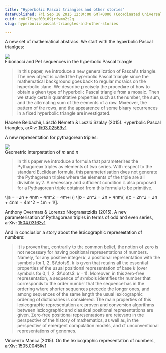 ```yaml
---
title: "Hyperbolic Pascal triangles and other stories"
datePublished: Fri Sep 18 2015 12:04:00 GMT+0000 (Coordinated Universal Time)
cuid: cm8r7fiye000i09jrfvmn2t2q
slug: hyperbolic-pascal-triangles-and-other-stories

---
```



A new set of mathematical abstracs. We start with the hyperbolic Pascal trianlges:

![](https://cdn.hashnode.com/res/hashnode/image/upload/v1743070934228/04753041-2825-49d9-94eb-dbafad2d16de.jpeg)  
Fibonacci and Pell sequences in the hyperbolic Pascal triangle

> In this paper, we introduce a new generalization of Pascal's triangle. The new object is called the hyperbolic Pascal triangle since the mathematical background goes back to regular mosaics on the hyperbolic plane. We describe precisely the procedure of how to obtain a given type of hyperbolic Pascal triangle from a mosaic. Then we study certain quantitative properties such as the number, the sum, and the alternating sum of the elements of a row. Moreover, the pattern of the rows, and the appearence of some binary recurrences in a fixed hyperbolic triangle are investigated.

Hacene Belbachir, László Németh & László Szalay (2015). Hyperbolic Pascal triangles, arXiv: [1503.02569v1](http://arxiv.org/abs/1503.02569v1)

A new representation for pythagorean triples:

![](https://cdn.hashnode.com/res/hashnode/image/upload/v1743070935794/3aaddce8-c165-425a-9696-ea5aa4026858.jpeg)  
Geometric interpretation of $m$ and $n$

> In this paper we introduce a formula that parameterises the Pythagorean triples as elements of two series. With respect to the standard Euclidean formula, this parameterisation does not generate the Pythagorean triples where the elements of the triple are all divisible by 2. A necessary and sufficient condition is also proposed for a Pythagorean triple obtained from this formula to be primitive.

\\\[a = −2n + 4nm + 4m^2 − 4m+1\\\] \\\[b = 2n^2 − 2n + 4nm\\\] \\\[c = 2n^2 − 2n + 4nm + 4m^2 − 4m + 1\\\].

Anthony Overmars & Lorenzo Ntogramatzidis (2015). A new parameterisation of Pythagorean triples in terms of odd and even series, arXiv: [1504.03163v1](http://arxiv.org/abs/1504.03163v1)

And in conclusion a story about the lexicographic representation of numbers:

> It is proven that, contrarily to the common belief, the notion of zero is not necessary for having positional representations of numbers. Namely, for any positive integer $k$, a positional representation with the symbols for $1$, $2$, $\\dots$, $k$ is given that retains all the essential properties of the usual positional representation of base $k$ (over symbols for $0$, $1$, $2$, $\\dots$, $k−1$). Moreover, in this zero-free representation, a sequence of symbols identifies the number that corresponds to the order number that the sequence has in the ordering where shorter sequences precede the longer ones, and among sequences of the same length the usual lexicographic ordering of dictionaries is considered. The main properties of this lexicographic representation are proven and conversion algorithms between lexicographic and classical positional representations are given. Zero-free positional representations are relevantt in the perspective of the history of mathematics, as well as, in the perspective of emergent computation models, and of unconventional representations of genomes.

Vincenzo Manca (2015). On the lexicographic representation of numbers, arXiv: [1505.00458v1](http://arxiv.org/abs/1505.00458v1)